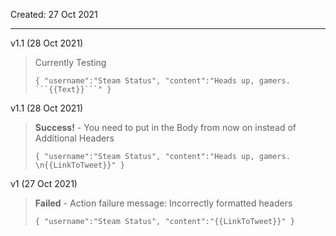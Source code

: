 Created: 27 Oct 2021

---

v1.1 (28 Oct 2021)
> Currently Testing
> ```
> { "username":"Steam Status", "content":"Heads up, gamers. ```{{Text}}```" }
> ```


v1.1 (28 Oct 2021)
> **Success!** - You need to put in the Body from now on instead of Additional Headers
> ```
> { "username":"Steam Status", "content":"Heads up, gamers. \n{{LinkToTweet}}" }
> ```


v1 (27 Oct 2021)
> **Failed** -
Action failure message: Incorrectly formatted headers
> ```
> { "username":"Steam Status", "content":"{{LinkToTweet}}" }
> ```
